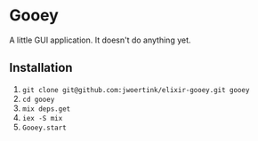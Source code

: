 # Gooey

A little GUI application. It doesn't do anything yet.

## Installation

1. `git clone git@github.com:jwoertink/elixir-gooey.git gooey`
2. `cd gooey`
3. `mix deps.get`
4. `iex -S mix`
5. `Gooey.start`
